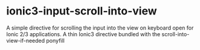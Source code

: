 # ionic3-input-scroll-into-view
A simple directive for scrolling the input into the view on keyboard open for Ionic 2/3 applications. A thin Ionic3 directive bundled with the scroll-into-view-if-needed ponyfill
